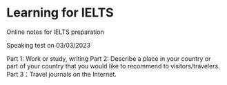 # Learning for IELTS

Online notes for IELTS preparation

Speaking test on  03/03/2023

Part 1: Work or study, writing
Part 2: Describe a place in your country or part of your country that you would like to recommend to visitors/travelers.
Part 3：Travel journals on the Internet.